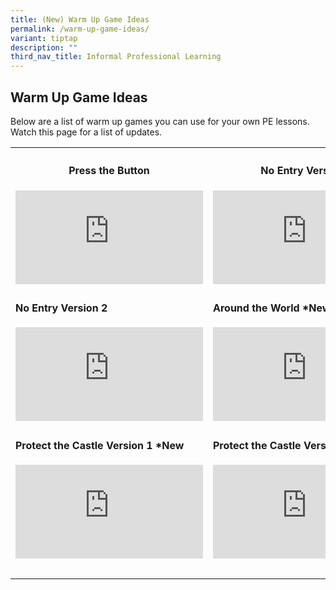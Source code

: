 ```yaml
---
title: (New) Warm Up Game Ideas
permalink: /warm-up-game-ideas/
variant: tiptap
description: ""
third_nav_title: Informal Professional Learning
---
```

<h2><strong>Warm Up Game Ideas</strong></h2>
<p>Below are a list of warm up games you can use for your own PE lessons.
Watch this page for a list of updates.</p>
<p></p>
<table style="minWidth: 50px">
<colgroup>
<col>
<col>
</colgroup>
<tbody>
<tr>
<th rowspan="1" colspan="1">
<h4><strong>Press the Button</strong></h4>
<div class="iframe-wrapper">
<iframe allowfullscreen="true" frameborder="0" src="https://www.youtube.com/embed/YU_-QIFCIB4?si=P-3ENJrGpUsRtH5a"></iframe>
</div>
</th>
<th rowspan="1" colspan="1">
<h4><strong>No Entry Version 1</strong></h4>
<div class="iframe-wrapper">
<iframe allowfullscreen="true" frameborder="0" src="https://www.youtube.com/embed/zdb2FF2OpCg?si=YulXyQCF48fD9doE"></iframe>
</div>
</th>
</tr>
<tr>
<td rowspan="1" colspan="1">
<h4><strong>No Entry Version 2</strong></h4>
<div class="iframe-wrapper">
<iframe allowfullscreen="true" frameborder="0" src="https://www.youtube.com/embed/YQVsiT2PIhA?si=baHcXsZKzXjlfSPx"></iframe>
</div>
</td>
<td rowspan="1" colspan="1">
<h4><strong>Around the World *New</strong></h4>
<div class="iframe-wrapper">
<iframe allowfullscreen="true" frameborder="0" src="https://www.youtube.com/embed/33vEBunCCsk?si=JzoBCDUeXjWz8btP"></iframe>
</div>
</td>
</tr>
<tr>
<td rowspan="1" colspan="1">
<h4><strong>Protect the Castle Version 1 *New</strong></h4>
<div class="iframe-wrapper">
<iframe allowfullscreen="true" frameborder="0" src="https://www.youtube.com/embed/QWnMPVvzYto?si=oimcf_Jlwr8Fejst"></iframe>
</div>
</td>
<td rowspan="1" colspan="1">
<h4><strong>Protect the Castle Version 2 *New</strong></h4>
<div class="iframe-wrapper">
<iframe allowfullscreen="true" frameborder="0" src="https://www.youtube.com/embed/1rJhwzoCe9A?si=HTDGdQMrkldzOBMJ"></iframe>
</div>
</td>
</tr>
<tr>
<td rowspan="1" colspan="1">
<h4></h4>
</td>
<td rowspan="1" colspan="1">
<p></p>
</td>
</tr>
</tbody>
</table>
<h4></h4>
<p></p>